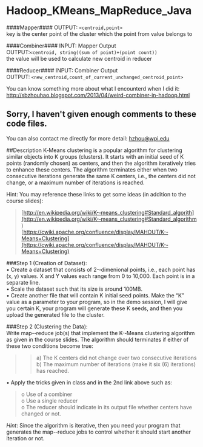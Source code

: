 Hadoop_KMeans_MapReduce_Java
============================
####Mapper####
OUTPUT: `<centroid,point>`     
key is the center point of the cluster which the point from value belongs to     

####Combiner####
INPUT: Mapper Output    
OUTPUT:`<centroid, string((sum of point)+(point count))`    
the value will be used to calculate new centroid in reducer   

####Reducer####
INPUT: Combiner Output   
OUTPUT: `<new_centroid,count_of_current_unchanged_centroid_point>`      


You can know something more about what I encounterd when I did it:    
http://sbzhouhao.blogspot.com/2013/04/weird-combiner-in-hadoop.html

## Sorry, I haven't given enough comments to these code files.

You can also contact me directly for more detail: hzhou@wpi.edu 

##Description
K‐Means clustering is a popular algorithm for clustering similar objects into K groups (clusters). It starts with an initial seed of K points (randomly chosen) as centers, and then the algorithm iteratively tries to enhance  these  centers.  The  algorithm  terminates  either  when  two  consecutive  iterations  generate  the same K centers, i.e., the centers did not change, or a maximum number of iterations is reached.  
 
Hint: You may reference these links to get some ideas (in addition to the course slides): 
>[http://en.wikipedia.org/wiki/K-­‐means_clustering#Standard_algorith](http://en.wikipedia.org/wiki/K-­‐means_clustering#Standard_algorithm )     
>[https://cwiki.apache.org/confluence/display/MAHOUT/K-­‐Means+Clustering](https://cwiki.apache.org/confluence/display/MAHOUT/K-­‐Means+Clustering)
 
 
###Step 1 (Creation of Dataset):  
•	Create a dataset that consists of 2-­‐dimenional points, i.e., each point has (x, y) values. X and Y values each range from 0 to 10,000. Each point is in a separate line.    
•	Scale the dataset such that its size is around 100MB.    
•	Create another file that will contain K initial seed points. Make the “K” value as a parameter to your program, so in the demo session, I will give you certain K, your program will generate these K seeds, and then you upload the generated file to the cluster.    
 
 
###Step 2 (Clustering the Data):  
Write map-­‐reduce job(s) that implement the K-­‐Means clustering algorithm as given in the course slides. The algorithm should terminates if either of these two conditions become true:    
>>a)	The K centers did not change over two consecutive iterations    
>>b)	The maximum number of iterations (make it six (6) iterations) has reached.   

•	Apply the tricks given in class and in the 2nd link above such as:   
>o	Use of a combiner    
>o	Use a single reducer    
>o	The reducer should indicate in its output file whether centers have changed or not.    
 
*Hint*: Since the algorithm is iterative, then you need your program that generates the map-­‐reduce jobs to control whether it should start another iteration or not. 
